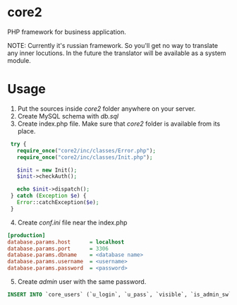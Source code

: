 core2
=====
PHP framework for business application.

NOTE: Currently it's russian framework. So you'll get no way to translate any inner locutions. In the future the translator will be available as a system module.

Usage
=====
1. Put the sources inside *core2* folder anywhere on your server.
2. Create MySQL schema with *db.sql*
3. Create index.php file. Make sure that *core2* folder is available from its place.
 ```php
  try {
  	require_once("core2/inc/classes/Error.php");
  	require_once("core2/inc/classes/Init.php");
 
  	$init = new Init();
  	$init->checkAuth();
 
  	echo $init->dispatch();
  } catch (Exception $e) {
  	Error::catchException($e);
  }
 ```
4. Create *conf.ini* file near the index.php
 ```ini
 [production]
 database.params.host      = localhost
 database.params.port      = 3306
 database.params.dbname    = <database name>
 database.params.username  = <username>
 database.params.password  = <password>
 ```
5. Create *admin* user with the same password.
 ```sql
 INSERT INTO `core_users` (`u_login`, `u_pass`, `visible`, `is_admin_sw`) VALUES ('admin', 'ad7123ebca969de21e49c12a7d69ce25', 'Y', 'Y');
  ```
